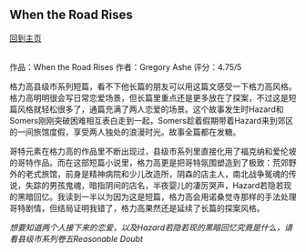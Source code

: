 ## When the Road Rises
[回到主页](https://boheme130.github.io/Fiction.git.io/)
<br>
<br>


作品：When the Road Rises
作者：Gregory Ashe
评分：4.75/5

格力高县级市系列短篇，看不下他长篇的朋友可以用这篇文感受一下格力高风格。格力高明明很会写日常恋爱场景，但长篇里重点还是更多放在了探案，不过这是短篇风格就轻松很多了，通篇充满了两人恋爱的场景。这个故事发生时Hazard和Somers刚刚突破困难相互表白走到一起，Somers趁着假期带着Hazard来到郊区的一间旅馆度假，享受两人独处的浪漫时光。故事全篇都在发糖。

哥特元素在格力高的作品里不断出现过，县级市系列里直接化用了福克纳和爱伦坡的哥特作品。而在这部短篇小说里，格力高更是把哥特氛围塑造到了极致：荒郊野外的老式旅馆，前身是精神病院和少儿改造所，阴森的店主人，南北战争冤魂的传说，失踪的男孩鬼魂，暗指阴间的店名，半夜婴儿的凄厉哭声，Hazard若隐若现的黑暗回忆。我读到一半以为因为这是短篇，格力高会用诺桑觉寺那样的手法处理哥特剧情，但结局证明我错了，格力高果然还是延续了长篇的探案风格。

*想要知道两个人接下来的恋爱，以及Hazard若隐若现的黑暗回忆究竟是什么，请看县级市系列卷五Reasonable Doubt*
